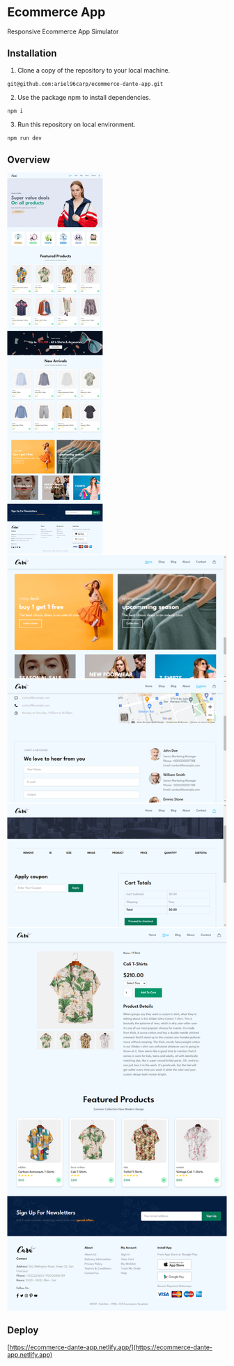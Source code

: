 # Ecommerce App
Responsive Ecommerce App Simulator

## Installation
1. Clone a copy of the repository to your local machine.
```bash
git@github.com:ariel96carp/ecommerce-dante-app.git
```
2. Use the package npm to install dependencies.
```bash
npm i
```
3. Run this repository on local environment.
```bash
npm run dev
```

## Overview
![Overview](./img/ecommerce-dante-app.netlify.app_(1).png)
![Overview](./img/ecommerce-dante-app.netlify.app_2.png)
![Overview](./img/ecommerce-dante-app.netlify.app_contact.html.png)
![Overview](./img/ecommerce-dante-app.netlify.app_cart.html.png)
![Overview](./img/ecommerce-dante-app.netlify.app_details.html_id%3DDFSF.png)

## Deploy
[https://ecommerce-dante-app.netlify.app/](https://ecommerce-dante-app.netlify.app)
